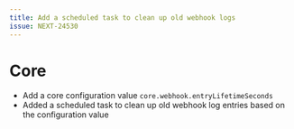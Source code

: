 ```yaml
---
title: Add a scheduled task to clean up old webhook logs
issue: NEXT-24530
---
```

# Core
* Add a core configuration value `core.webhook.entryLifetimeSeconds`
* Added a scheduled task to clean up old webhook log entries based on the configuration value 
